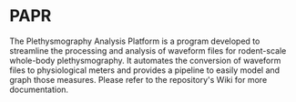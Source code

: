 # PAPR
The Plethysmography Analysis Platform is a program developed to streamline the processing and analysis of waveform files for rodent-scale whole-body plethysmography. It automates the conversion of waveform files to physiological meters and provides a pipeline to easily model and graph those measures. Please refer to the repository's Wiki for more documentation.
